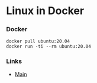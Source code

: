 # Linux in Docker

### Docker 
```
docker pull ubuntu:20.04
docker run -ti --rm ubuntu:20.04
```


### Links
- [Main](./../)